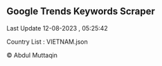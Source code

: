 

## Google Trends Keywords Scraper 
 
Last Update 12-08-2023 , 05:25:42

Country List :
VIETNAM.json



© Abdul Muttaqin 

